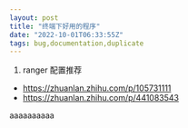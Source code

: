 ```yaml
---
layout: post
title: "终端下好用的程序"
date: "2022-10-01T06:33:55Z"
tags: bug,documentation,duplicate
---
```

1. ranger 配置推荐
  - https://zhuanlan.zhihu.com/p/105731111
  - https://zhuanlan.zhihu.com/p/441083543

aaaaaaaaaa